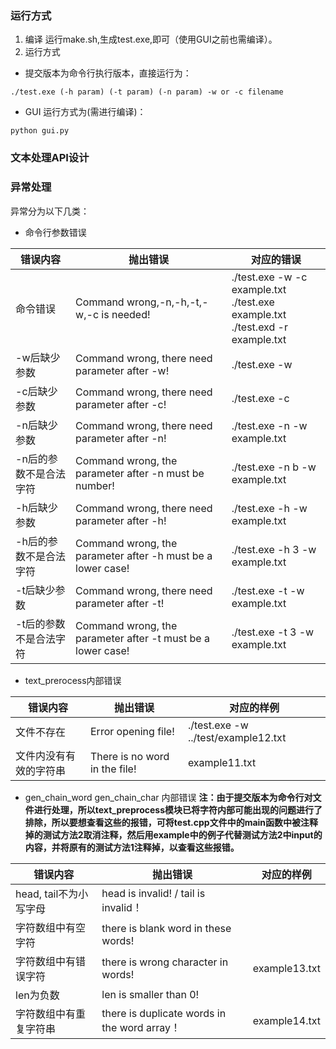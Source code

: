 ### 运行方式
1. 编译
运行make.sh,生成test.exe,即可（使用GUI之前也需编译）。
2. 运行方式
+ 提交版本为命令行执行版本，直接运行为：

```shell
./test.exe (-h param) (-t param) (-n param) -w or -c filename
```
+ GUI 运行方式为(需进行编译)：
```shell
python gui.py
```
### 文本处理API设计

### 异常处理
异常分为以下几类：
+ 命令行参数错误

| 错误内容|抛出错误 |对应的错误
|--|--|--|
|命令错误|Command wrong,-n,-h,-t,-w,-c is needed!|./test.exe -w -c example.txt <br>./test.exe example.txt <br>./test.exd -r example.txt
|-w后缺少参数|Command wrong, there need parameter after -w!| ./test.exe -w
|-c后缺少参数|Command wrong, there need parameter after -c!|./test.exe -c
|-n后缺少参数|Command wrong, there need parameter after -n!|./test.exe -n -w example.txt
|-n后的参数不是合法字符|Command wrong, the parameter after -n must be number!|./test.exe -n b -w example.txt
|-h后缺少参数|Command wrong, there need parameter after -h!|./test.exe -h -w example.txt
|-h后的参数不是合法字符|Command wrong, the parameter after -h must be a lower case!|./test.exe -h 3 -w example.txt
|-t后缺少参数|Command wrong, there need parameter after -t!|./test.exe -t -w example.txt
|-t后的参数不是合法字符|Command wrong, the parameter after -t must be a lower case!|./test.exe -t 3 -w example.txt

+ text_prerocess内部错误

| 错误内容|抛出错误 | 对应的样例|
|--|--|--|
|文件不存在|Error opening file!|./test.exe -w ../test/example12.txt
|文件内没有有效的字符串|There is no word in the file!|example11.txt

+ gen_chain_word gen_chain_char 内部错误
**注：由于提交版本为命令行对文件进行处理，所以text_preprocess模块已将字符内部可能出现的问题进行了排除，所以要想查看这些的报错，可将test.cpp文件中的main函数中被注释掉的测试方法2取消注释，然后用example中的例子代替测试方法2中input的内容，并将原有的测试方法1注释掉，以查看这些报错。**

| 错误内容|抛出错误 | 对应的样例|
|--|--|--|
|head, tail不为小写字母| head is invalid! /  tail is invalid！
|字符数组中有空字符|there is blank word in these words!
|字符数组中有错误字符|there is wrong character in words!|example13.txt
|len为负数|len is smaller than 0!
|字符数组中有重复字符串|there is duplicate words in the word array！| example14.txt